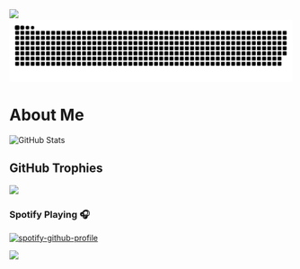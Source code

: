 
<!--horizontal divider(gradiant)-->
<img src="https://user-images.githubusercontent.com/73097560/115834477-dbab4500-a447-11eb-908a-139a6edaec5c.gif">

<!--- snake -->
<div align="center">
  <img  src="https://github.com/1999AZZAR/1999AZZAR/blob/main/resources/img/grid-snake.svg"
       alt="snake" /></a>
</div>


# About Me
<img src="https://github-stats-alpha.vercel.app/api?username=WahyuSuryaPutra&cc=000&tc=fff&ic=fff&bc=000" alt="GitHub Stats" width="1500" height="400">


## GitHub Trophies
![](https://github-profile-trophy.vercel.app/?username=WahyuSuryaPutra&theme=discord&no-frame=false&no-bg=true&margin-w=4)


### Spotify Playing 🎧

[![spotify-github-profile](https://spotify-github-profile.vercel.app/api/view?uid=rivalakmal10&cover_image=false&theme=default&show_offline=true&background_color=121212&interchange=true&bar_color_cover=true)](https://spotify-github-profile.vercel.app/api/view?uid=rivalakmal10&redirect=true)








<!--horizontal divider(gradiant)-->
<img src="https://user-images.githubusercontent.com/73097560/115834477-dbab4500-a447-11eb-908a-139a6edaec5c.gif">
